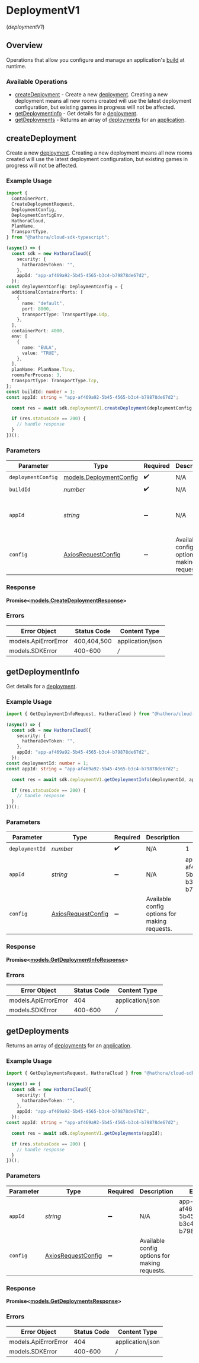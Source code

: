 # DeploymentV1
(*deploymentV1*)

## Overview

Operations that allow you configure and manage an application's [build](https://hathora.dev/docs/concepts/hathora-entities#build) at runtime.

### Available Operations

* [createDeployment](#createdeployment) - Create a new [deployment](https://hathora.dev/docs/concepts/hathora-entities#deployment). Creating a new deployment means all new rooms created will use the latest deployment configuration, but existing games in progress will not be affected.
* [getDeploymentInfo](#getdeploymentinfo) - Get details for a [deployment](https://hathora.dev/docs/concepts/hathora-entities#deployment).
* [getDeployments](#getdeployments) - Returns an array of [deployments](https://hathora.dev/docs/concepts/hathora-entities#deployment) for an [application](https://hathora.dev/docs/concepts/hathora-entities#application).

## createDeployment

Create a new [deployment](https://hathora.dev/docs/concepts/hathora-entities#deployment). Creating a new deployment means all new rooms created will use the latest deployment configuration, but existing games in progress will not be affected.

### Example Usage

```typescript
import {
  ContainerPort,
  CreateDeploymentRequest,
  DeploymentConfig,
  DeploymentConfigEnv,
  HathoraCloud,
  PlanName,
  TransportType,
} from "@hathora/cloud-sdk-typescript";

(async() => {
  const sdk = new HathoraCloud({
    security: {
      hathoraDevToken: "",
    },
    appId: "app-af469a92-5b45-4565-b3c4-b79878de67d2",
  });
const deploymentConfig: DeploymentConfig = {
  additionalContainerPorts: [
    {
      name: "default",
      port: 8000,
      transportType: TransportType.Udp,
    },
  ],
  containerPort: 4000,
  env: [
    {
      name: "EULA",
      value: "TRUE",
    },
  ],
  planName: PlanName.Tiny,
  roomsPerProcess: 3,
  transportType: TransportType.Tcp,
};
const buildId: number = 1;
const appId: string = "app-af469a92-5b45-4565-b3c4-b79878de67d2";

  const res = await sdk.deploymentV1.createDeployment(deploymentConfig, buildId, appId);

  if (res.statusCode == 200) {
    // handle response
  }
})();
```

### Parameters

| Parameter                                                    | Type                                                         | Required                                                     | Description                                                  | Example                                                      |
| ------------------------------------------------------------ | ------------------------------------------------------------ | ------------------------------------------------------------ | ------------------------------------------------------------ | ------------------------------------------------------------ |
| `deploymentConfig`                                           | [models.DeploymentConfig](../models/deploymentconfig.md)     | :heavy_check_mark:                                           | N/A                                                          |                                                              |
| `buildId`                                                    | *number*                                                     | :heavy_check_mark:                                           | N/A                                                          | 1                                                            |
| `appId`                                                      | *string*                                                     | :heavy_minus_sign:                                           | N/A                                                          | app-af469a92-5b45-4565-b3c4-b79878de67d2                     |
| `config`                                                     | [AxiosRequestConfig](https://axios-http.com/docs/req_config) | :heavy_minus_sign:                                           | Available config options for making requests.                |                                                              |


### Response

**Promise<[models.CreateDeploymentResponse](../../models/createdeploymentresponse.md)>**
### Errors

| Error Object         | Status Code          | Content Type         |
| -------------------- | -------------------- | -------------------- |
| models.ApiErrorError | 400,404,500          | application/json     |
| models.SDKError      | 400-600              | */*                  |

## getDeploymentInfo

Get details for a [deployment](https://hathora.dev/docs/concepts/hathora-entities#deployment).

### Example Usage

```typescript
import { GetDeploymentInfoRequest, HathoraCloud } from "@hathora/cloud-sdk-typescript";

(async() => {
  const sdk = new HathoraCloud({
    security: {
      hathoraDevToken: "",
    },
    appId: "app-af469a92-5b45-4565-b3c4-b79878de67d2",
  });
const deploymentId: number = 1;
const appId: string = "app-af469a92-5b45-4565-b3c4-b79878de67d2";

  const res = await sdk.deploymentV1.getDeploymentInfo(deploymentId, appId);

  if (res.statusCode == 200) {
    // handle response
  }
})();
```

### Parameters

| Parameter                                                    | Type                                                         | Required                                                     | Description                                                  | Example                                                      |
| ------------------------------------------------------------ | ------------------------------------------------------------ | ------------------------------------------------------------ | ------------------------------------------------------------ | ------------------------------------------------------------ |
| `deploymentId`                                               | *number*                                                     | :heavy_check_mark:                                           | N/A                                                          | 1                                                            |
| `appId`                                                      | *string*                                                     | :heavy_minus_sign:                                           | N/A                                                          | app-af469a92-5b45-4565-b3c4-b79878de67d2                     |
| `config`                                                     | [AxiosRequestConfig](https://axios-http.com/docs/req_config) | :heavy_minus_sign:                                           | Available config options for making requests.                |                                                              |


### Response

**Promise<[models.GetDeploymentInfoResponse](../../models/getdeploymentinforesponse.md)>**
### Errors

| Error Object         | Status Code          | Content Type         |
| -------------------- | -------------------- | -------------------- |
| models.ApiErrorError | 404                  | application/json     |
| models.SDKError      | 400-600              | */*                  |

## getDeployments

Returns an array of [deployments](https://hathora.dev/docs/concepts/hathora-entities#deployment) for an [application](https://hathora.dev/docs/concepts/hathora-entities#application).

### Example Usage

```typescript
import { GetDeploymentsRequest, HathoraCloud } from "@hathora/cloud-sdk-typescript";

(async() => {
  const sdk = new HathoraCloud({
    security: {
      hathoraDevToken: "",
    },
    appId: "app-af469a92-5b45-4565-b3c4-b79878de67d2",
  });
const appId: string = "app-af469a92-5b45-4565-b3c4-b79878de67d2";

  const res = await sdk.deploymentV1.getDeployments(appId);

  if (res.statusCode == 200) {
    // handle response
  }
})();
```

### Parameters

| Parameter                                                    | Type                                                         | Required                                                     | Description                                                  | Example                                                      |
| ------------------------------------------------------------ | ------------------------------------------------------------ | ------------------------------------------------------------ | ------------------------------------------------------------ | ------------------------------------------------------------ |
| `appId`                                                      | *string*                                                     | :heavy_minus_sign:                                           | N/A                                                          | app-af469a92-5b45-4565-b3c4-b79878de67d2                     |
| `config`                                                     | [AxiosRequestConfig](https://axios-http.com/docs/req_config) | :heavy_minus_sign:                                           | Available config options for making requests.                |                                                              |


### Response

**Promise<[models.GetDeploymentsResponse](../../models/getdeploymentsresponse.md)>**
### Errors

| Error Object         | Status Code          | Content Type         |
| -------------------- | -------------------- | -------------------- |
| models.ApiErrorError | 404                  | application/json     |
| models.SDKError      | 400-600              | */*                  |
